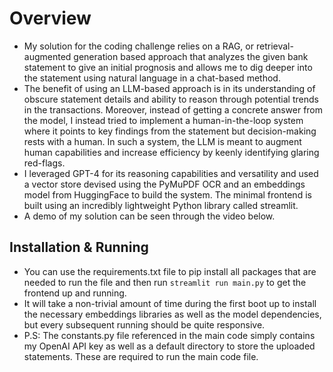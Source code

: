 # Overview

- My solution for the coding challenge relies on a RAG, or retrieval-augmented generation based approach that analyzes the given bank statement to give an initial prognosis and allows me to dig deeper into the statement using natural language in a chat-based method.
- The benefit of using an LLM-based approach is in its understanding of obscure statement details and ability to reason through potential trends in the transactions. Moreover, instead of getting a concrete answer from the model, I instead tried to implement a human-in-the-loop system where it points to key findings from the statement but decision-making rests with a human. In such a system, the LLM is meant to augment human capabilities and increase efficiency by keenly identifying glaring red-flags.
- I leveraged GPT-4 for its reasoning capabilities and versatility and used a vector store devised using the PyMuPDF OCR and an embeddings model from HuggingFace to build the system. The minimal frontend is built using an incredibly lightweight Python library called streamlit.
- A demo of my solution can be seen through the video below. 

## Installation & Running
- You can use the requirements.txt file to pip install all packages that are needed to run the file and then run `streamlit run main.py` to get the frontend up and running. 
- It will take a non-trivial amount of time during the first boot up to install the necessary embeddings libraries as well as the model dependencies, but every subsequent running should be quite responsive.
- P.S: The constants.py file referenced in the main code simply contains my OpenAI API key as well as a default directory to store the uploaded statements. These are required to run the main code file.